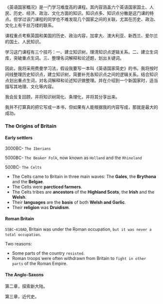 《英语国家概况》是一门学习难度高的课程。其内容涵盖六个英语国家国土、人民、历史、经济、政治、文化方面的知识。知识点多、知识点分散是这门课的特点。但学过该门课程的同学也不难发现几个国家之间的关联，尤其在历史、政治、文化上有千丝万缕的联系。

课程重点考察英国和美国的历史、政治内容，加拿大、澳大利亚、新西兰、爱尔兰的国土、人民知识。

学习这门课程有三个技巧：一、建立知识树，理清知识点逻辑关系。二、建立生词库，突破重点生词。三、整理名词解释和论述题，划出关键词。

因此，我将采用费曼学习法，假设我要写一本叫《英语国家简史》的书。我将按时间线整理历史知识点，建立知识树，简要补充各知识点之间的逻辑关系。结合知识点划出重点生词，对名词解释和论述知识做整理。并在介绍到一个新国家时，适当描写其地理、文化等内容。

我会反复回顾，并将知识树简化、条理化，并将其分享出来。

我并不打算真的把它写成一本书，但如果有人能根据我的内容写成，那就是最大的成功。

### The Origins of Britain 

#### Early settlers

3000BC- `The Iberians`

5000BC- `The Beaker Folk`, now known as `Holland` and the `Rhineland`

500BC- `The Celts`

* The Celts came to Britain in three main waves: The **Gales**, the **Brythona** and the **Belgae**.
* The Celts were **parcticed farmers**. 
* The Celts tribes are **ancestors** of the **Highland Scots**, the **Irish** and the **Welsh**.
* Their **languages** are the **basis** of both **Welsh and Garlic**.
* Their **religion** was **Druidism**. 

#### Roman Britain 

`55BC`-`410AD`, Britain was under the Roman occupation, `but it was never a total occupation`.

Two reasons:
* Some parts of the country `resisted`.
* Roman troops were often withdrawn from Britain to `fight in other parts` of the Roman Empire. 

#### The Anglo-Saxons

第二章，探索新大陆。

第三章，近代史。
